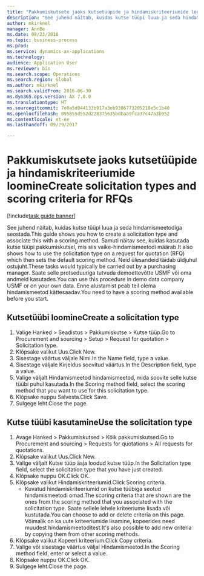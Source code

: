 ```yaml
--- 
title: "Pakkumiskutsete jaoks kutsetüüpide ja hindamiskriteeriumide loomine"
description: "See juhend näitab, kuidas kutse tüüpi luua ja seda hindamismeetodiga seostada."
author: mkirknel
manager: AnnBe
ms.date: 08/23/2016
ms.topic: business-process
ms.prod: 
ms.service: dynamics-ax-applications
ms.technology: 
audience: Application User
ms.reviewer: bis
ms.search.scope: Operations
ms.search.region: Global
ms.author: mkirknel
ms.search.validFrom: 2016-06-30
ms.dyn365.ops.version: AX 7.0.0
ms.translationtype: HT
ms.sourcegitcommit: 7e0a5d044133b917a3eb9386773205218e5c1b40
ms.openlocfilehash: 095855d552d228375635bdbaa9fca37c47a3b952
ms.contentlocale: et-ee
ms.lasthandoff: 09/29/2017

---
```

# <a name="create-solicitation-types-and-scoring-criteria-for-rfqs"></a><span data-ttu-id="6876a-103">Pakkumiskutsete jaoks kutsetüüpide ja hindamiskriteeriumide loomine</span><span class="sxs-lookup"><span data-stu-id="6876a-103">Create solicitation types and scoring criteria for RFQs</span></span>

[!include[task guide banner](../../includes/task-guide-banner.md)]

<span data-ttu-id="6876a-104">See juhend näitab, kuidas kutse tüüpi luua ja seda hindamismeetodiga seostada.</span><span class="sxs-lookup"><span data-stu-id="6876a-104">This guide shows you how to create a solicitation type and associate this with a scoring method.</span></span> <span data-ttu-id="6876a-105">Samuti näitav see, kuidas kasutada kutse tüüpi pakkumiskutsel, mis siis vaike-hindamismeetodi määrab.</span><span class="sxs-lookup"><span data-stu-id="6876a-105">It also shows how to use the solicitation type on a request for quotation (RFQ) which then sets the default scoring method.</span></span> <span data-ttu-id="6876a-106">Neid ülesandeid täidab üldjuhul ostujuht.</span><span class="sxs-lookup"><span data-stu-id="6876a-106">These tasks would typically be carried out by a purchasing manager.</span></span> <span data-ttu-id="6876a-107">Saate selle protseduuriga tutvuda demoettevõtte USMF või oma andmeid kasutades.</span><span class="sxs-lookup"><span data-stu-id="6876a-107">You can use this procedure in demo data company USMF or on your own data.</span></span> <span data-ttu-id="6876a-108">Enne alustamist peab teil olema hindamismeetod kättesaadav.</span><span class="sxs-lookup"><span data-stu-id="6876a-108">You need to have a scoring method available before you start.</span></span>


## <a name="create-a-solicitation-type"></a><span data-ttu-id="6876a-109">Kutsetüübi loomine</span><span class="sxs-lookup"><span data-stu-id="6876a-109">Create a solicitation type</span></span>
1. <span data-ttu-id="6876a-110">Valige Hanked > Seadistus > Pakkumiskutse > Kutse tüüp.</span><span class="sxs-lookup"><span data-stu-id="6876a-110">Go to Procurement and sourcing > Setup > Request for quotation > Solicitation type.</span></span>
2. <span data-ttu-id="6876a-111">Klõpsake valikut Uus.</span><span class="sxs-lookup"><span data-stu-id="6876a-111">Click New.</span></span>
3. <span data-ttu-id="6876a-112">Sisestage väärtus väljale Nimi.</span><span class="sxs-lookup"><span data-stu-id="6876a-112">In the Name field, type a value.</span></span>
4. <span data-ttu-id="6876a-113">Sisestage väljale Kirjeldus soovitud väärtus.</span><span class="sxs-lookup"><span data-stu-id="6876a-113">In the Description field, type a value.</span></span>
5. <span data-ttu-id="6876a-114">Valige väljalt Hindamismeetod hindamismeetod, mida soovite selle kutse tüübi puhul kasutada.</span><span class="sxs-lookup"><span data-stu-id="6876a-114">In the Scoring method field, select the scoring method that you want to use for this solicitation type.</span></span>
6. <span data-ttu-id="6876a-115">Klõpsake nuppu Salvesta.</span><span class="sxs-lookup"><span data-stu-id="6876a-115">Click Save.</span></span>
7. <span data-ttu-id="6876a-116">Sulgege leht.</span><span class="sxs-lookup"><span data-stu-id="6876a-116">Close the page.</span></span>

## <a name="use-the-solicitation-type"></a><span data-ttu-id="6876a-117">Kutse tüübi kasutamine</span><span class="sxs-lookup"><span data-stu-id="6876a-117">Use the solicitation type</span></span>
1. <span data-ttu-id="6876a-118">Avage Hanked > Pakkumiskutsed > Kõik pakkumiskutsed.</span><span class="sxs-lookup"><span data-stu-id="6876a-118">Go to Procurement and sourcing > Requests for quotations > All requests for quotations.</span></span>
2. <span data-ttu-id="6876a-119">Klõpsake valikut Uus.</span><span class="sxs-lookup"><span data-stu-id="6876a-119">Click New.</span></span>
3. <span data-ttu-id="6876a-120">Valige väljalt Kutse tüüp äsja loodud kutse tüüp.</span><span class="sxs-lookup"><span data-stu-id="6876a-120">In the Solicitation type field, select the solicitation type that you have just created.</span></span> 
4. <span data-ttu-id="6876a-121">Klõpsake nuppu OK.</span><span class="sxs-lookup"><span data-stu-id="6876a-121">Click OK.</span></span>
5. <span data-ttu-id="6876a-122">Klõpsake valikut Hindamiskriteeriumid.</span><span class="sxs-lookup"><span data-stu-id="6876a-122">Click Scoring criteria.</span></span>
    * <span data-ttu-id="6876a-123">Kuvatud hindamiskriteeriumid on kutse tüübiga seotud hindamismeetodi omad.</span><span class="sxs-lookup"><span data-stu-id="6876a-123">The scoring criteria that are shown are the ones from the scoring method that you associated with the solicitation type.</span></span> <span data-ttu-id="6876a-124">Saate sellele lehele kriteeriume lisada või kustutada.</span><span class="sxs-lookup"><span data-stu-id="6876a-124">You can choose to add or delete criteria on this page.</span></span> <span data-ttu-id="6876a-125">Võimalik on ka uute kriteeriumide lisamine, kopeerides need muudest hindamismeetoditest.</span><span class="sxs-lookup"><span data-stu-id="6876a-125">It's also possible to add new criteria by copying them from other scoring methods.</span></span>  
6. <span data-ttu-id="6876a-126">Klõpsake valikut Kopeeri kriteerium.</span><span class="sxs-lookup"><span data-stu-id="6876a-126">Click Copy criteria.</span></span>
7. <span data-ttu-id="6876a-127">Valige või sisestage väärtus väljal Hindamismeetod.</span><span class="sxs-lookup"><span data-stu-id="6876a-127">In the Scoring method field, enter or select a value.</span></span>
8. <span data-ttu-id="6876a-128">Klõpsake nuppu OK.</span><span class="sxs-lookup"><span data-stu-id="6876a-128">Click OK.</span></span>
9. <span data-ttu-id="6876a-129">Sulgege leht.</span><span class="sxs-lookup"><span data-stu-id="6876a-129">Close the page.</span></span>



